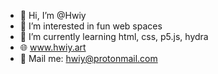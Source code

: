 - 👋 Hi, I’m @Hwiy
- 👀 I’m interested in fun web spaces
- 🌱 I’m currently learning html, css, p5.js, hydra
- 🌐 www.hwiy.art
- 💌 Mail me: hwiy@protonmail.com
  
<!---
Hwiy/Hwiy is a ✨ special ✨ repository because its `README.md` (this file) appears on your GitHub profile.
You can click the Preview link to take a look at your changes.
--->
